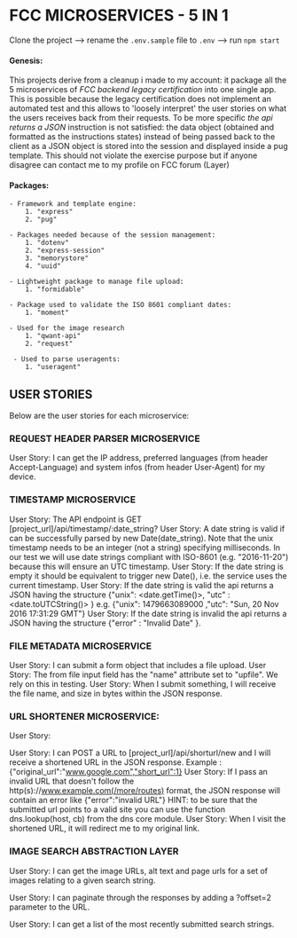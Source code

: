 # FCC MICROSERVICES - 5 IN 1
Clone the project --> rename the `.env.sample` file to `.env` --> run `npm start`

#### Genesis:
This projects derive from a cleanup i made to my account: it package all the 5 microservices of *FCC backend legacy certification* into one single app.
This is possible because the legacy certification does not implement an automated test and this allows to 'loosely interpret' the user stories on what the users receives back from their requests. To be more specific *the api returns a JSON* instruction is not satisfied: the data object (obtained and formatted as the instructions states) instead of being passed back to the client as a JSON object is stored into the session and displayed inside a pug template.
This should not violate the exercise purpose but if anyone disagree can contact me to my profile on FCC forum  (Layer)

#### Packages:
    - Framework and template engine:
        1. "express"
        2. "pug"
     
    - Packages needed because of the session management:
        1. "dotenv"
        2. "express-session"
        3. "memorystore"
        4. "uuid"

    - Lightweight package to manage file upload: 
        1. "formidable"

    - Package used to validate the ISO 8601 compliant dates:
        1. "moment"

    - Used for the image research
        1. "qwant-api"
        2. "request"
    
     - Used to parse useragents:
        1. "useragent"

## USER STORIES

Below are the user stories for each microservice:

### REQUEST HEADER PARSER MICROSERVICE

User Story: I can get the IP address, preferred languages (from header Accept-Language)
and system infos (from header User-Agent) for my device. 

### TIMESTAMP MICROSERVICE

User Story: The API endpoint is GET [project_url]/api/timestamp/:date_string?
User Story: A date string is valid if can be successfully parsed by new Date(date_string).
    Note that the unix timestamp needs to be an integer (not a string) specifying milliseconds.
    In our test we will use date strings compliant with ISO-8601 (e.g. "2016-11-20") because this will ensure an UTC timestamp.
User Story: If the date string is empty it should be equivalent to trigger new Date(), i.e. the service uses the current timestamp.
User Story: If the date string is valid the api returns a JSON having the structure
    {"unix": <date.getTime()>, "utc" : <date.toUTCString()> }
    e.g. {"unix": 1479663089000 ,"utc": "Sun, 20 Nov 2016 17:31:29 GMT"}
User Story: If the date string is invalid the api returns a JSON having the structure
    {"error" : "Invalid Date" }.

### FILE METADATA MICROSERVICE

User Story: I can submit a form object that includes a file upload.
User Story: The from file input field has the "name" attribute set to "upfile". We rely on this in testing.
User Story: When I submit something, I will receive the file name, and size in bytes within the JSON response.

### URL SHORTENER MICROSERVICE:
User Story:

User Story: I can POST a URL to [project_url]/api/shorturl/new and I will receive a shortened URL in the JSON response.
    Example : {"original_url":"www.google.com","short_url":1}
User Story: If I pass an invalid URL that doesn't follow the http(s)://www.example.com(/more/routes) format, the JSON response will contain an error like {"error":"invalid URL"}
    HINT: to be sure that the submitted url points to a valid site you can use the function dns.lookup(host, cb) from the dns core module.
User Story: When I visit the shortened URL, it will redirect me to my original link.

### IMAGE SEARCH ABSTRACTION LAYER
User Story: I can get the image URLs, alt text and page urls for a set of images relating to a given search string.

User Story: I can paginate through the responses by adding a ?offset=2 parameter to the URL.

User Story: I can get a list of the most recently submitted search strings.
